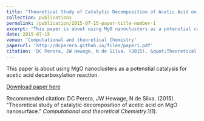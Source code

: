 ```yaml
---
title: "Theoretical Study of Catalytic Decomposition of Acetic Acid on MgO nanosurface"
collection: publications
permalink: /publication/2015-07-15-paper-title-number-1
excerpt: 'This paper is about using MgO nanoclusters as a potenstial catalysis for acetic acid decarboxylation reaction.'
date: 2015-07-15
venue: 'Computational and theoretical Chemistry'
paperurl: 'http://dcperera.github.io/files/paper1.pdf'
citation: 'DC Perera, JW Hewage, N de Silva. (2015). &quot;Theoretical study of catalytic decomposition of acetic acid on MgO nanosurface.&quot; <i>Computational and theoretical Chemistry</i>.1(1).'
---
```

This paper is about using MgO nanoclusters as a potenstial catalysis for acetic acid decarboxylation reaction.

[Download paper here](https://doi.org/10.1016/j.comptc.2015.04.011)

Recommended citation: DC Perera, JW Hewage, N de Silva. (2015). "Theoretical study of catalytic decomposition of acetic acid on MgO nanosurface." <i>Computational and theoretical Chemistry</i>.1(1). 


